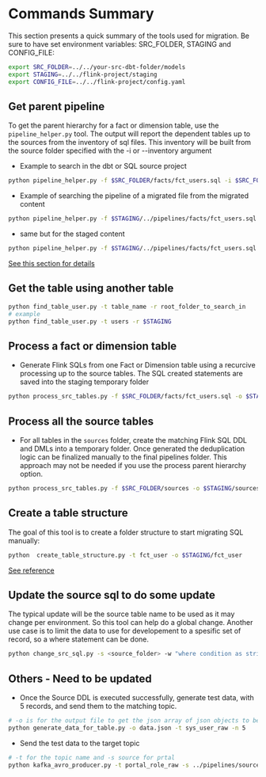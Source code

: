 # Commands Summary


This section presents a quick summary of the tools used for migration. Be sure to have set environment variables: SRC_FOLDER, STAGING and CONFIG_FILE:

```sh
export SRC_FOLDER=../../your-src-dbt-folder/models
export STAGING=../../flink-project/staging
export CONFIG_FILE=../../flink-project/config.yaml
```

## Get parent pipeline

To get the parent hierarchy for a fact or dimension table, use the `pipeline_helper.py` tool. The output will report the dependent tables up to the sources from the inventory of sql files.
This inventory will be built from the source folder specified with the -i or --inventory argument

* Example to search in the dbt or SQL source project

```sh
python pipeline_helper.py -f $SRC_FOLDER/facts/fct_users.sql -i $SRC_FOLDER
```

* Example of searching the pipeline of a migrated file from the migrated content

```sh
python pipeline_helper.py -f $STAGING/../pipelines/facts/fct_users.sql -i $STAGING/../pipelines
```

* same but for the staged content

```sh
python pipeline_helper.py -f $STAGING/../pipelines/facts/fct_users.sql -i $STAGING
```

[See this section for details](./migration.md#1---discover-the-current-pipeline)

## Get the table using another table

```sh
python find_table_user.py -t table_name -r root_folder_to_search_in
# example
python find_table_user.py -t users -r $STAGING
```

## Process a fact or dimension table


* Generate Flink SQLs from one Fact or Dimension table using a recurcive processing up to the source tables. The SQL created statements are saved into the staging temporary folder

```sh
python process_src_tables.py -f $SRC_FOLDER/facts/fct_users.sql -o $STAGING/app -pd
```

## Process all the source tables

* For all tables in the `sources` folder, create the matching Flink SQL DDL and  DMLs into a temporary folder. Once generated the deduplication logic can be finalized manually to the final pipelines folder. This approach may not be needed if you use the process parent hierarchy option.

```sh
python process_src_tables.py -f $SRC_FOLDER/sources -o $STAGING/sources
```

## Create a table structure

The goal of this tool is to create a folder structure to start migrating SQL manually:

```sh
python  create_table_structure.py -t fct_user -o $STAGING/fct_user
```

[See reference](references.md#create-table-structure)

## Update the source sql to do some update

The typical update will be the source table name to be used as it may change per environment. So this tool can help do a global change. Another use case is to limit the data to use for developement to a spesific set of record, so a where statement can be done.

```sh
python change_src_sql.py -s <source_folder> -w "where condition as string"
```

## Others - Need to be updated
* Once the Source DDL is executed successfully, generate test data, with 5 records, and send them to the matching topic. 

```sh
# -o is for the output file to get the json array of json objects to be send to the topic, -t is for table name, and -n is for the number of records to create
python generate_data_for_table.py -o data.json -t sys_user_raw -n 5 
```

* Send the test data to the target topic

```sh
# -t for the topic name and -s source for prtal 
python kafka_avro_producer.py -t portal_role_raw -s ../pipelines/sources/portal_role
```
